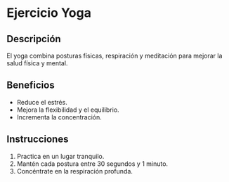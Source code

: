 # Ejercicio Yoga

## Descripción
El yoga combina posturas físicas, respiración y meditación para mejorar la salud física y mental.

## Beneficios
- Reduce el estrés.
- Mejora la flexibilidad y el equilibrio.
- Incrementa la concentración.

## Instrucciones
1. Practica en un lugar tranquilo.
2. Mantén cada postura entre 30 segundos y 1 minuto.
3. Concéntrate en la respiración profunda.
